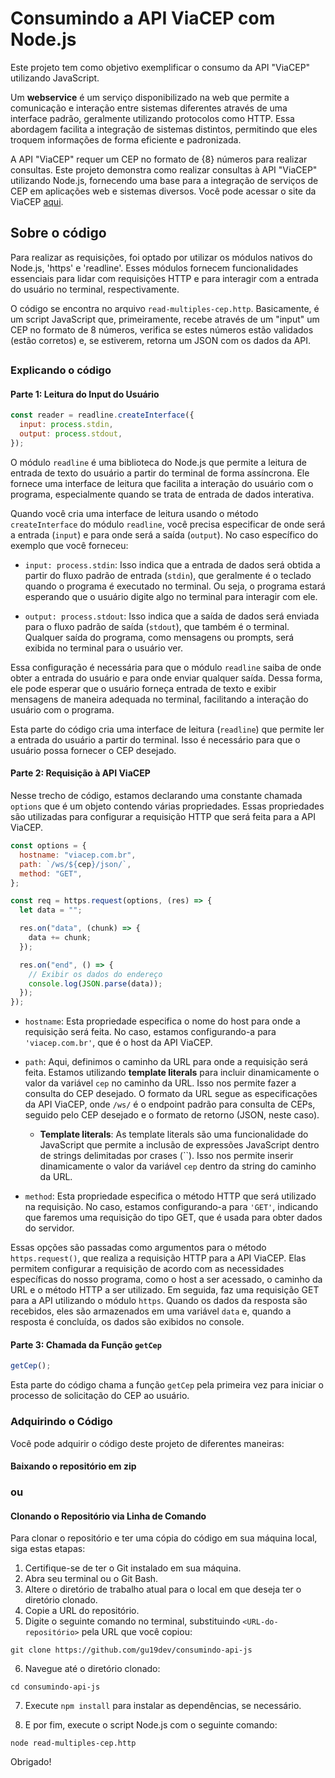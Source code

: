 ﻿# Consumindo a API ViaCEP com Node.js

Este projeto tem como objetivo exemplificar o consumo da API "ViaCEP" utilizando JavaScript.

Um **webservice** é um serviço disponibilizado na web que permite a comunicação e interação entre sistemas diferentes através de uma interface padrão, geralmente utilizando protocolos como HTTP. Essa abordagem facilita a integração de sistemas distintos, permitindo que eles troquem informações de forma eficiente e padronizada.

A API "ViaCEP" requer um CEP no formato de {8} números para realizar consultas. Este projeto demonstra como realizar consultas à API "ViaCEP" utilizando Node.js, fornecendo uma base para a integração de serviços de CEP em aplicações web e sistemas diversos.
Você pode acessar o site da ViaCEP [aqui](https://viacep.com.br/).

## Sobre o código

Para realizar as requisições, foi optado por utilizar os módulos nativos do Node.js, 'https' e 'readline'. Esses módulos fornecem funcionalidades essenciais para lidar com requisições HTTP e para interagir com a entrada do usuário no terminal, respectivamente.

O código se encontra no arquivo `read-multiples-cep.http`. Basicamente, é um script JavaScript que, primeiramente, recebe através de um "input" um CEP no formato de 8 números, verifica se estes números estão validados (estão corretos) e, se estiverem, retorna um JSON com os dados da API.

##

### Explicando o código

#### Parte 1: Leitura do Input do Usuário

```javascript
const reader = readline.createInterface({
  input: process.stdin,
  output: process.stdout,
});
```

O módulo `readline` é uma biblioteca do Node.js que permite a leitura de entrada de texto do usuário a partir do terminal de forma assíncrona. Ele fornece uma interface de leitura que facilita a interação do usuário com o programa, especialmente quando se trata de entrada de dados interativa.

Quando você cria uma interface de leitura usando o método `createInterface` do módulo `readline`, você precisa especificar de onde será a entrada (`input`) e para onde será a saída (`output`). No caso específico do exemplo que você forneceu:

- `input: process.stdin`: Isso indica que a entrada de dados será obtida a partir do fluxo padrão de entrada (`stdin`), que geralmente é o teclado quando o programa é executado no terminal. Ou seja, o programa estará esperando que o usuário digite algo no terminal para interagir com ele.

- `output: process.stdout`: Isso indica que a saída de dados será enviada para o fluxo padrão de saída (`stdout`), que também é o terminal. Qualquer saída do programa, como mensagens ou prompts, será exibida no terminal para o usuário ver.

Essa configuração é necessária para que o módulo `readline` saiba de onde obter a entrada do usuário e para onde enviar qualquer saída. Dessa forma, ele pode esperar que o usuário forneça entrada de texto e exibir mensagens de maneira adequada no terminal, facilitando a interação do usuário com o programa.

Esta parte do código cria uma interface de leitura (`readline`) que permite ler a entrada do usuário a partir do terminal. Isso é necessário para que o usuário possa fornecer o CEP desejado.

#### Parte 2: Requisição à API ViaCEP

Nesse trecho de código, estamos declarando uma constante chamada `options` que é um objeto contendo várias propriedades. Essas propriedades são utilizadas para configurar a requisição HTTP que será feita para a API ViaCEP.

```javascript
const options = {
  hostname: "viacep.com.br",
  path: `/ws/${cep}/json/`,
  method: "GET",
};

const req = https.request(options, (res) => {
  let data = "";

  res.on("data", (chunk) => {
    data += chunk;
  });

  res.on("end", () => {
    // Exibir os dados do endereço
    console.log(JSON.parse(data));
  });
});
```

- `hostname`: Esta propriedade especifica o nome do host para onde a requisição será feita. No caso, estamos configurando-a para `'viacep.com.br'`, que é o host da API ViaCEP.

- `path`: Aqui, definimos o caminho da URL para onde a requisição será feita. Estamos utilizando **template literals** para incluir dinamicamente o valor da variável `cep` no caminho da URL. Isso nos permite fazer a consulta do CEP desejado. O formato da URL segue as especificações da API ViaCEP, onde `/ws/` é o endpoint padrão para consulta de CEPs, seguido pelo CEP desejado e o formato de retorno (JSON, neste caso).

  - **Template literals**: As template literals são uma funcionalidade do JavaScript que permite a inclusão de expressões JavaScript dentro de strings delimitadas por crases (\`\`). Isso nos permite inserir dinamicamente o valor da variável `cep` dentro da string do caminho da URL.

- `method`: Esta propriedade especifica o método HTTP que será utilizado na requisição. No caso, estamos configurando-a para `'GET'`, indicando que faremos uma requisição do tipo GET, que é usada para obter dados do servidor.

Essas opções são passadas como argumentos para o método `https.request()`, que realiza a requisição HTTP para a API ViaCEP. Elas permitem configurar a requisição de acordo com as necessidades específicas do nosso programa, como o host a ser acessado, o caminho da URL e o método HTTP a ser utilizado.
Em seguida, faz uma requisição GET para a API utilizando o módulo `https`. Quando os dados da resposta são recebidos, eles são armazenados em uma variável `data` e, quando a resposta é concluída, os dados são exibidos no console.

#### Parte 3: Chamada da Função `getCep`

```javascript
getCep();
```

Esta parte do código chama a função `getCep` pela primeira vez para iniciar o processo de solicitação do CEP ao usuário.

### Adquirindo o Código

Você pode adquirir o código deste projeto de diferentes maneiras:

#### Baixando o repositório em zip

### ou

#### Clonando o Repositório via Linha de Comando

Para clonar o repositório e ter uma cópia do código em sua máquina local, siga estas etapas:

1. Certifique-se de ter o Git instalado em sua máquina.
2. Abra seu terminal ou o Git Bash.
3. Altere o diretório de trabalho atual para o local em que deseja ter o diretório clonado.
4. Copie a URL do repositório.
5. Digite o seguinte comando no terminal, substituindo `<URL-do-repositório>` pela URL que você copiou:

```
git clone https://github.com/gu19dev/consumindo-api-js
```

6. Navegue até o diretório clonado:

```
cd consumindo-api-js
```

7. Execute `npm install` para instalar as dependências, se necessário.

8. E por fim, execute o script Node.js com o seguinte comando:

```
node read-multiples-cep.http
```

Obrigado!
